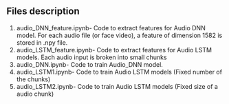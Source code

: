 ## Files description
1. audio_DNN_feature.ipynb- Code to extract features for Audio DNN model. For each audio file (or face video), a feature of dimension 1582 is stored in .npy file.
2. audio_LSTM_feature.ipynb- Code to extract features for Audio LSTM models. Each audio input is broken into small chunks
3. audio_DNN.ipynb- Code to train Audio_DNN model.
4. audio_LSTM1.ipynb- Code to train Audio LSTM models (Fixed number of the chunks)
5. audio_LSTM2.ipynb- Code to train Audio LSTM models (Fixed size of a audio chunk)
